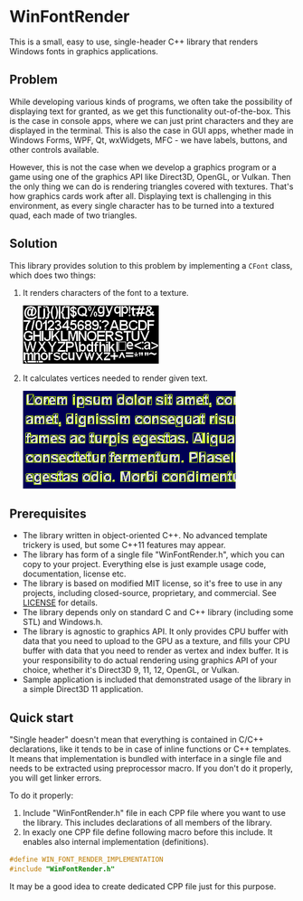# WinFontRender

This is a small, easy to use, single-header C++ library that renders Windows fonts in graphics applications.

## Problem

While developing various kinds of programs, we often take the possibility of displaying text for granted, as we get this functionality out-of-the-box. This is the case in console apps, where we can just print characters and they are displayed in the terminal. This is also the case in GUI apps, whether made in Windows Forms, WPF, Qt, wxWidgets, MFC - we have labels, buttons, and other controls available.

However, this is not the case when we develop a graphics program or a game using one of the graphics API like Direct3D, OpenGL, or Vulkan. Then the only thing we can do is rendering triangles covered with textures. That's how graphics cards work after all. Displaying text is challenging in this environment, as every single character has to be turned into a textured quad, each made of two triangles.

## Solution

This library provides solution to this problem by implementing a `CFont` class, which does two things:

1. It renders characters of the font to a texture.

   ![Font texture](README_files/FontTexture.png "Font texture")

2. It calculates vertices needed to render given text.

   ![Font texture](README_files/QuadsRender.png "Font texture")

## Prerequisites

- The library written in object-oriented C++. No advanced template trickery is used, but some C++11 features may appear.
- The library has form of a single file "WinFontRender.h", which you can copy to your project. Everything else is just example usage code, documentation, license etc.
- The library is based on modified MIT license, so it's free to use in any projects, including closed-source, proprietary, and commercial. See [LICENSE](LICENSE) for details.
- The library depends only on standard C and C++ library (including some STL) and Windows.h. 
- The library is agnostic to graphics API. It only provides CPU buffer with data that you need to upload to the GPU as a texture, and fills your CPU buffer with data that you need to render as vertex and index buffer. It is your responsibility to do actual rendering using graphics API of your choice, whether it's Direct3D 9, 11, 12, OpenGL, or Vulkan.
- Sample application is included that demonstrated usage of the library in a simple Direct3D 11 application.

## Quick start

"Single header" doesn't mean that everything is contained in C/C++ declarations, like it tends to be in case of inline functions or C++ templates. It means that implementation is bundled with interface in a single file and needs to be extracted using preprocessor macro. If you don't do it properly, you will get linker errors.

To do it properly:

1. Include "WinFontRender.h" file in each CPP file where you want to use the library. This includes declarations of all members of the library.
2. In exacly one CPP file define following macro before this include. It enables also internal implementation (definitions).

```cpp
#define WIN_FONT_RENDER_IMPLEMENTATION
#include "WinFontRender.h"
```

It may be a good idea to create dedicated CPP file just for this purpose.
